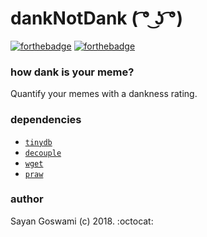 # dankNotDank ( ͡° ͜ʖ ͡°)

[![forthebadge](https://forthebadge.com/images/badges/makes-people-smile.svg)](https://forthebadge.com) [![forthebadge](https://forthebadge.com/images/badges/its-not-a-lie-if-you-believe-it.svg)](https://forthebadge.com)

### how dank is your meme?
Quantify your memes with a dankness rating. 


### dependencies
- [`tinydb`](https://github.com/msiemens/tinydb)
- [`decouple`](https://github.com/henriquebastos/python-decouple)
- [`wget`](https://github.com/steveeJ/python-wget)
- [`praw`](https://github.com/praw-dev/praw)


### author
Sayan Goswami (c) 2018. :octocat:

